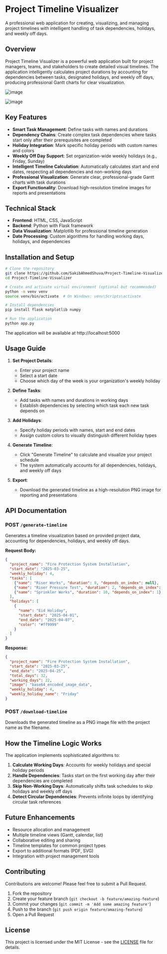 # Project Timeline Visualizer

A professional web application for creating, visualizing, and managing project timelines with intelligent handling of task dependencies, holidays, and weekly off days.

## Overview

Project Timeline Visualizer is a powerful web application built for project managers, teams, and stakeholders to create detailed visual timelines. The application intelligently calculates project durations by accounting for dependencies between tasks, designated holidays, and weekly off days, producing professional Gantt charts for clear visualization.

![image](https://github.com/user-attachments/assets/271aaf6d-774d-487f-8b24-cb916c2d27f7)


![image](https://github.com/user-attachments/assets/b89b340e-7cf0-4e4c-874d-fb67713b9e99)

## Key Features

- **Smart Task Management**: Define tasks with names and durations
- **Dependency Chains**: Create complex task dependencies where tasks start only after their prerequisites are completed
- **Holiday Integration**: Mark specific holiday periods with custom names and colors
- **Weekly Off Day Support**: Set organization-wide weekly holidays (e.g., Friday, Sunday)
- **Intelligent Timeline Calculation**: Automatically calculates start and end dates, respecting all dependencies and non-working days
- **Professional Visualization**: Generate clear, professional-grade Gantt charts with task durations
- **Export Functionality**: Download high-resolution timeline images for reports and presentations

## Technical Stack

- **Frontend**: HTML, CSS, JavaScript
- **Backend**: Python with Flask framework
- **Data Visualization**: Matplotlib for professional timeline generation
- **Date Processing**: Custom algorithms for handling working days, holidays, and dependencies

## Installation and Setup

```bash
# Clone the repository
git clone https://github.com/SakibAhmedShuva/Project-Timeline-Visualizer.git
cd Project-Timeline-Visualizer

# Create and activate virtual environment (optional but recommended)
python -m venv venv
source venv/bin/activate  # On Windows: venv\Scripts\activate

# Install dependencies
pip install flask matplotlib numpy

# Run the application
python app.py
```

The application will be available at http://localhost:5000

## Usage Guide

1. **Set Project Details**: 
   - Enter your project name
   - Select a start date
   - Choose which day of the week is your organization's weekly holiday

2. **Define Tasks**: 
   - Add tasks with names and durations in working days
   - Establish dependencies by selecting which task each new task depends on

3. **Add Holidays**: 
   - Specify holiday periods with names, start and end dates
   - Assign custom colors to visually distinguish different holiday types

4. **Generate Timeline**: 
   - Click "Generate Timeline" to calculate and visualize your project schedule
   - The system automatically accounts for all dependencies, holidays, and weekly off days

5. **Export**: 
   - Download the generated timeline as a high-resolution PNG image for reporting and presentations

## API Documentation

### POST `/generate-timeline`

Generates a timeline visualization based on provided project data, accounting for dependencies, holidays, and weekly off days.

**Request Body:**
```json
{
  "project_name": "Fire Protection System Installation",
  "start_date": "2025-03-25",
  "weekly_holiday": 4,
  "tasks": [
    {"name": "Riser Works", "duration": 8, "depends_on_index": null},
    {"name": "Riser Pressure Test", "duration": 2, "depends_on_index": 0},
    {"name": "Sprinkler Works", "duration": 10, "depends_on_index": 1}
  ],
  "holidays": [
    {
      "name": "Eid Holiday",
      "start_date": "2025-04-01",
      "end_date": "2025-04-07",
      "color": "#ff9999"
    }
  ]
}
```

**Response:**
```json
{
  "project_name": "Fire Protection System Installation",
  "start_date": "2025-03-25",
  "end_date": "2025-04-25",
  "total_days": 32,
  "working_days": 22,
  "image": "base64_encoded_image_data",
  "weekly_holiday": 4,
  "weekly_holiday_name": "Friday"
}
```

### POST `/download-timeline`

Downloads the generated timeline as a PNG image file with the project name as the filename.

## How the Timeline Logic Works

The application implements sophisticated algorithms to:

1. **Calculate Working Days**: Accounts for weekly holidays and special holiday periods
2. **Handle Dependencies**: Tasks start on the first working day after their dependencies are completed
3. **Skip Non-Working Days**: Automatically shifts task schedules to skip holidays and weekly off days
4. **Detect Circular Dependencies**: Prevents infinite loops by identifying circular task references

## Future Enhancements

- Resource allocation and management
- Multiple timeline views (Gantt, calendar, list)
- Collaborative editing and sharing
- Timeline templates for common project types
- Export to additional formats (PDF, SVG)
- Integration with project management tools

## Contributing

Contributions are welcome! Please feel free to submit a Pull Request.

1. Fork the repository
2. Create your feature branch (`git checkout -b feature/amazing-feature`)
3. Commit your changes (`git commit -m 'Add some amazing feature'`)
4. Push to the branch (`git push origin feature/amazing-feature`)
5. Open a Pull Request

## License

This project is licensed under the MIT License - see the [LICENSE](LICENSE) file for details.
